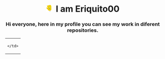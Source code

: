<body>
  <h1 align="center"> <img src="https://raw.githubusercontent.com/Eriquito00/Eriquito00/main/gif/perfil.gif" alt="Inicio"> I am Eriquito00 </h1>
  <h3 align="center"> Hi everyone, here in my profile you can see my work in diferent repositories.</h3>
 
<table align="center" style="height: 100vh;">
  <tr>
    <td style="vertical-align: middle; text-align: center;">
      
    </td>
  </tr>
</table>
  
  <h5 align="center">💟 I am interested in developing artificial intelligence in the future.</h5>
  <h5 align="center">😊 I am currently learning Python.</h5>
  <h5 align="center">♾️ I am looking to collaborate on small projects to be able to learn more and be of more help.</h5>

<table align="center">
  <tr>
    <th>Languages</th>
    <th>Engines</th>
    <th>Web design</th>
    <th>Operative Systems</th>
  </tr>
  <tr>
    <td>
      <img src="https://raw.githubusercontent.com/Eriquito00/Eriquito00/main/img/python.png" alt="Python">
      <img src="https://raw.githubusercontent.com/Eriquito00/Eriquito00/main/img/c-sharp.png" alt="C#">
      <img src="https://raw.githubusercontent.com/Eriquito00/Eriquito00/main/img/js.png" alt="JavaScript">
    </td>
    <td>
      <img src="https://raw.githubusercontent.com/Eriquito00/Eriquito00/main/img/unity.png" alt="Unity">
    </td>
    <td>
      <img src="https://raw.githubusercontent.com/Eriquito00/Eriquito00/main/img/html.png" alt="HTML">
      <img src="https://raw.githubusercontent.com/Eriquito00/Eriquito00/main/img/css.png" alt="CSS">
    </td>
    <td>
      <img src="https://raw.githubusercontent.com/Eriquito00/Eriquito00/main/img/windows.png" alt="Windows">
      <img src="https://raw.githubusercontent.com/Eriquito00/Eriquito00/main/img/linux.png" alt="Linux">
    </td>
  </tr>
</table>

<h1 align="center">Support me</h1>
<div align="center">
  <a href="https://www.buymeacoffee.com/Eriquito00">
    <img src="https://img.buymeacoffee.com/button-api/?text=Buy me a coffee&emoji=☕&slug=Eriquito00&button_colour=5F7FFF&font_colour=ffffff&font_family=Poppins&outline_colour=000000&coffee_colour=FFDD00" width="250">
  </a>
</div>

[![Estadísticas de GitHub de Eriquito00 - Dark](https://github-readme-stats.vercel.app/api?username=Eriquito00&show_icons=true&theme=dark)](https://github.com/Eriquito00/github-readme-stats)

[![Estadísticas de GitHub de Eriquito00 - Sin iconos](https://github-readme-stats.vercel.app/api?username=Eriquito00&show_icons=false&theme=dark)](https://github.com/Eriquito00/github-readme-stats)

[![Estadísticas de GitHub de Eriquito00 - Estilo compacto](https://github-readme-stats.vercel.app/api?username=Eriquito00&show_icons=true&theme=dark&layout=compact)](https://github.com/Eriquito00/github-readme-stats)

[![Estadísticas de GitHub de Eriquito00 - Dark](https://github-readme-stats.vercel.app/api?username=Eriquito00&show_icons=true&icon=github&theme=dark)](https://github.com/Eriquito00/github-readme-stats)


</body>
